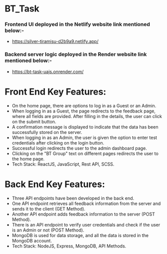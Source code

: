 # BT_Task

### Frontend UI deployed in the Netlify website link mentioned below:-

 * https://silver-tiramisu-d2b9a9.netlify.app/

### Backend server logic deployed in the Render website link mentioned below:-

 * https://bt-task-uajs.onrender.com/

# Front End Key Features:

  * On the home page, there are options to log in as a Guest or an Admin.
  * When logging in as a Guest, the page redirects to the feedback page, where all fields are provided. After filling in the details, the user can click on the submit button.
  * A confirmation message is displayed to indicate that the data has been successfully stored on the server.
  * When logging in as an Admin, the user is given the option to enter test credentials after clicking on the login button.
  * Successful login redirects the user to the admin dashboard page.
  * Clicking on the "BT Group" text on different pages redirects the user to the home page.
  * Tech Stack:
    ReactJS, JavaScript, Rest API, SCSS.
    
# Back End Key Features:

  * Three API endpoints have been developed in the back end.
  * One API endpoint retrieves all feedback information from the server and sends it to the client (GET Method).
  * Another API endpoint adds feedback information to the server (POST Method).
  * There is an API endpoint to verify user credentials and check if the user is an Admin or not (POST Method).
  * MongoDB is used for data storage, and all the data is stored in the MongoDB account.
  * Tech Stack:
  NodeJS, Express, MongoDB, API Methods.
